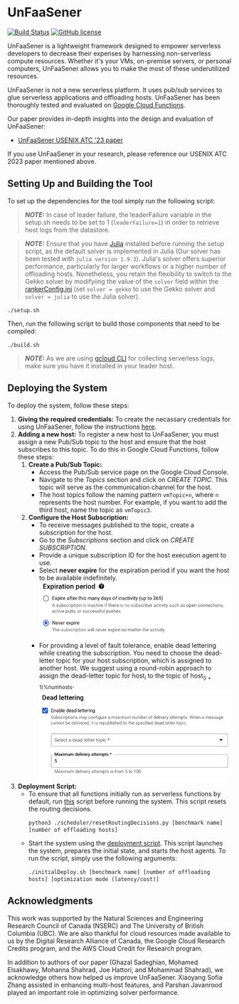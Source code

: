 # UnFaaSener
[![Build Status](https://github.com/ubc-cirrus-lab/unfaasener/actions/workflows/python-app.yml/badge.svg)](https://github.com/ubc-cirrus-lab/unfaasener/actions/workflows/python-app.yml) [![GitHub license](https://img.shields.io/badge/license-Apache%202-blue.svg)](https://github.com/ubc-cirrus-lab/unfaasener/blob/main/LICENSE)

UnFaaSener is a lightweight framework designed to empower serverless developers to decrease their expenses by harnessing non-serverless compute resources.
Whether it's your VMs, on-premise servers, or personal computers, UnFaaSener allows you to make the most of these underutilized resources.

UnFaaSener is not a new serverless platform.
It uses pub/sub services to glue serverless applications and offloading hosts.
UnFaaSener has been thoroughly tested and evaluated on [Google Cloud Functions](https://cloud.google.com/functions).

Our paper provides in-depth insights into the design and evaluation of UnFaaSener:
* [UnFaaSener USENIX ATC '23 paper](https://www.usenix.org/system/files/atc23-sadeghian.pdf)

If you use UnFaaSener in your research, please reference our USENIX ATC 2023 paper mentioned above.

## Setting Up and Building the Tool

To set up the dependencies for the tool simply run the following script:
> **_NOTE:_**  In case of leader failure, the leaderFailure variable in the setup.sh needs to be set to 1 (```leaderFailure=1```) in order to retrieve host logs from the datastore.

> **_NOTE:_**  Ensure that you have [Julia](https://julialang.org/downloads/platform/) installed before running the setup script, as the default solver is implemented in Julia (Our solver has been tested with `julia version 1.9.3`). Julia's solver offers superior performance, particularly for larger workflows or a higher number of offloading hosts. Nonetheless, you retain the flexibility to switch to the Gekko solver by modifyiing the value of the `solver` field within the [rankerConfig.ini](https://github.com/ubc-cirrus-lab/unfaasener/blob/main/scheduler/rankerConfig.ini) (set `solver = gekko` to use the Gekko solver and `solver = julia` to use the Julia solver).

```
./setup.sh 
```
Then, run the following script to build those components that need to be compiled:
```
./build.sh
```
> **_NOTE:_** As we are using [gcloud CLI](https://cloud.google.com/sdk/docs/install) for collecting serverless logs, make sure you have it installed in your leader host.

## Deploying the System

To deploy the system, follow these steps:
1. **Giving the required credentials:** To create the necassary credentials for using UnFaaSener, follow the instructions [here](./scheduler/key/).
2. **Adding a new host:** To register a new host to UnFaaSener, you must assign a new Pub/Sub topic to the host and ensure that the host subscribes to this topic. To do this in Google Cloud Functions, follow these steps:
    1. **Create a Pub/Sub Topic:** 
        * Access the Pub/Sub service page on the Google Cloud Console.
        * Navigate to the *Topics* section and click on *CREATE TOPIC*. This topic will serve as the communication channel for the host.
        * The host topics follow the naming pattern `vmTopic+n`, where `n` represents the host number. For example, if you want to add the third host, name the topic as `vmTopic3`.
    2. **Configure the Host Subscription:**
        * To receive messages published to the topic, create a subscription for the host.
        * Go to the *Subscriptions* section and click on *CREATE SUBSCRIPTION*.
        * Provide a unique subscription ID for the host execution agent to use.
        * Select **never expire** for the expiration period if you want the host to be available indefinitely.
            <img src="./scheduler/key/Images/expire.png" alt="expireSubsciption"/>
        * For providing a level of fault tolerance, enable dead lettering while creating the subscription. You need to choose the dead-letter topic for your host subscription, which is assigned to another host. We suggest using a round-robin approach to assign the dead-letter topic for host<sub>i</sub> to the topic of host<sub>(i + 1)%numhosts</sub>.
            <img src="./scheduler/key/Images/deadLetter.png" alt="deadLetterTopic"/>
3. **Deployment Script:**
    * To ensure that all functions initially run as serverless functions by default, run [this](./scheduler/resetRoutingDecisions.py) script before running the system. 
    This script resets the routing decisions.
        ```
        python3 ./scheduler/resetRoutingDecisions.py [benchmark name] [number of offloading hosts]
        ``` 
    * Start the system using the [deployment script](./initialDeploy.sh). 
    This script launches the system, prepares the initial state, and starts the host agents.
    To run the script, simply use the following arguments:
        ```
        ./initialDeploy.sh [benchmark name] [number of offloading hosts] [optimization mode (latency/cost)]
        ``` 

## Acknowledgments

This work was supported by the Natural Sciences and Engineering Research Council of Canada (NSERC) and The University of British Columbia (UBC).
We are also thankful for cloud resources made available to us by the Digital Research Alliance of Canada, the Google Cloud Research Credits program, and the AWS Cloud Credit for Research program.

In addition to authors of our paper (Ghazal Sadeghian, Mohamed Elsakhawy, Mohanna Shahrad, Joe Hattori, and Mohammad Shahrad), we acknowledge others how helped us improve UnFaaSener. 
Xiaoyang Sofia Zhang assisted in enhancing multi-host features, and Parshan Javanrood played an important role in optimizing solver performance.
